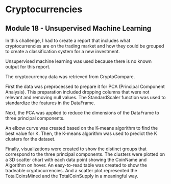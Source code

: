 # Cryptocurrencies
## Module 18 - Unsupervised Machine Learning


In this challenge, I had to create a report that includes what cryptocurrencies are on the trading market and how they could be grouped to create a classification system for a new investment.

Unsupervised machine learning was used because there is no known output for this report. 

The cryptocurrency data was retrieved from CryptoCompare.

First the data was preprocessed to prepare it for PCA (Principal Component Analysis). This preparation included dropping columns that were not relevant and removing null values. The StandardScaler function was used to standardize the features in the DataFrame.

Next, the PCA was applied to reduce the dimensions of the DataFrame to three principal components. 

An elbow curve was created based on the K-means algorithm to find the best value for K. Then, the K-means algorithm was used to predict the K clusters for the dataset.

Finally, visualizations were created to show the distinct groups that correspond to the three principal components. The clusters were plotted on a 3D scatter chart with each data point showing the CoinName and Algorithm on hover. An easy-to-read table was created to show the tradeable cryptocurrencies. And a scatter plot represented the TotalCoinsMined and the TotalCoinSupply in a meaningful way. 
